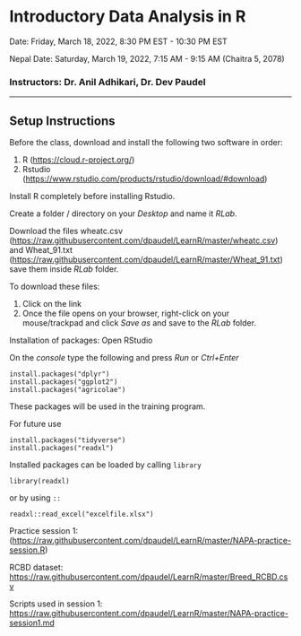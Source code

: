 # Introductory Data Analysis in R
Date: Friday, March 18, 2022, 8:30 PM EST - 10:30 PM EST 

Nepal Date: Saturday, March 19, 2022, 7:15 AM - 9:15 AM (Chaitra 5, 2078)
### Instructors: Dr. Anil Adhikari, Dr. Dev Paudel
---
## Setup Instructions

Before the class, download and install the following two software in order:
1. R (https://cloud.r-project.org/)
2. Rstudio (https://www.rstudio.com/products/rstudio/download/#download)

Install R completely before installing Rstudio.

Create a folder / directory on your _Desktop_ and name it _RLab_.

Download the files wheatc.csv (https://raw.githubusercontent.com/dpaudel/LearnR/master/wheatc.csv) and Wheat_91.txt (https://raw.githubusercontent.com/dpaudel/LearnR/master/Wheat_91.txt) save them inside _RLab_ folder.

To download these files: 
1. Click on the link
2. Once the file opens on your browser, right-click on your mouse/trackpad and click _Save as_ and save to the _RLab_ folder.

Installation of packages:
Open RStudio

On the _console_ type the following and press _Run_ or _Ctrl+Enter_
```
install.packages("dplyr")
install.packages("ggplot2")
install.packages("agricolae")
```
These packages will be used in the training program.

For future use
```
install.packages("tidyverse")
install.packages("readxl")
```
Installed packages can be loaded by calling ```library```
```
library(readxl)
```
or by using ```::```
```
readxl::read_excel("excelfile.xlsx")
```
Practice session 1: (https://raw.githubusercontent.com/dpaudel/LearnR/master/NAPA-practice-session.R)

RCBD dataset: https://raw.githubusercontent.com/dpaudel/LearnR/master/Breed_RCBD.csv

Scripts used in session 1: https://raw.githubusercontent.com/dpaudel/LearnR/master/NAPA-practice-session1.md
